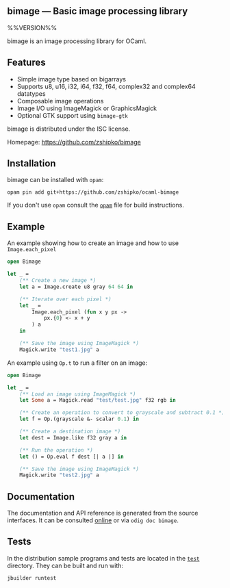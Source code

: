 bimage — Basic image processing library
-------------------------------------------------------------------------------
%%VERSION%%

bimage is an image processing library for OCaml.

## Features

- Simple image type based on bigarrays
- Supports u8, u16, i32, i64, f32, f64, complex32 and complex64 datatypes
- Composable image operations
- Image I/O using ImageMagick or GraphicsMagick
- Optional GTK support using `bimage-gtk`

bimage is distributed under the ISC license.

Homepage: https://github.com/zshipko/bimage

## Installation

bimage can be installed with `opam`:

    opam pin add git+https://github.com/zshipko/ocaml-bimage

If you don't use `opam` consult the [`opam`](opam) file for build
instructions.

## Example

An example showing how to create an image and how to use `Image.each_pixel`

```ocaml
open Bimage

let _ =
    (** Create a new image *)
    let a = Image.create u8 gray 64 64 in

    (** Iterate over each pixel *)
    let _ =
        Image.each_pixel (fun x y px ->
            px.{0} <- x + y
        ) a
    in

    (** Save the image using ImageMagick *)
    Magick.write "test1.jpg" a
```

An example using `Op.t` to run a filter on an image:

```ocaml
open Bimage

let _ =
    (** Load an image using ImageMagick *)
    let Some a = Magick.read "test/test.jpg" f32 rgb in

    (** Create an operation to convert to grayscale and subtract 0.1 *)
    let f = Op.(grayscale &- scalar 0.1) in

    (** Create a destination image *)
    let dest = Image.like f32 gray a in

    (** Run the operation *)
    let () = Op.eval f dest [| a |] in

    (** Save the image using ImageMagick *)
    Magick.write "test2.jpg" a
```

## Documentation

The documentation and API reference is generated from the source
interfaces. It can be consulted [online][doc] or via `odig doc
bimage`.

[doc]: https://github.com/zshipko/bimage/doc

## Tests

In the distribution sample programs and tests are located in the
[`test`](test) directory. They can be built and run
with:

    jbuilder runtest
